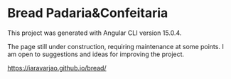 # Bread Padaria&Confeitaria
This project was generated with Angular CLI version 15.0.4.

The page still under construction, requiring maintenance at some points. I am open to suggestions and ideas for improving the project.

https://iaravarjao.github.io/bread/
